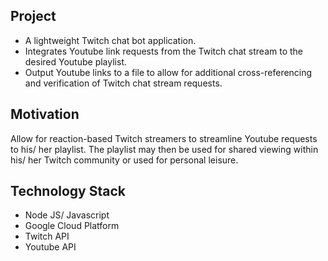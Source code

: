 ## Project
- A lightweight Twitch chat bot application.
- Integrates Youtube link requests from the Twitch chat stream to the desired Youtube playlist.  
- Output Youtube links to a file to allow for additional cross-referencing and verification of Twitch chat stream requests.

## Motivation
Allow for reaction-based Twitch streamers to streamline Youtube requests to his/ her playlist.  The playlist may then be used for shared viewing within his/ her Twitch community or used for personal leisure.

## Technology Stack 
- Node JS/ Javascript
- Google Cloud Platform
- Twitch API
- Youtube API


